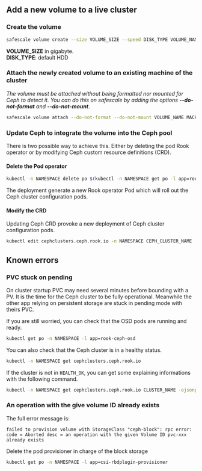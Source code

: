 ## Add a new volume to a live cluster

### Create the volume

```Bash
safescale volume create --size VOLUME_SIZE --speed DISK_TYPE VOLUME_NAME
```
**VOLUME_SIZE** in gigabyte.  
**DISK_TYPE**: default HDD

### Attach the newly created volume to an existing machine of the cluster

*The volume must be attached without being formatted nor mounted for Ceph to detect it. You can do this on safescale by adding the options **--do-not-format** and **--do-not-mount***. 

```Bash
safescale volume attach --do-not-format --do-not-mount VOLUME_NAME MACHINE_NAME
```

### Update Ceph to integrate the volume into the Ceph pool

There is two possible way to achieve this. Either by deleting the pod Rook operator or by modifying Ceph custom resource definitions (CRD).

#### Delete the Pod operator

```Bash
kubectl -n NAMESPACE delete po $(kubectl -n NAMESPACE get po -l app=rook-ceph-operator -o jsonpath='{.items[0].metadata.name}')
```
The deployment generate a new Rook operator Pod which will roll out the Ceph cluster configuration pods.

#### Modify the CRD

Updating Ceph CRD provoke a new deployment of Ceph cluster configuration pods.

```Bash
kubectl edit cephclusters.ceph.rook.io -n NAMESPACE CEPH_CLUSTER_NAME
```

## Known errors

### PVC stuck on pending

On cluster startup PVC may need several minutes before bounding with a PV. It is the time for the Ceph cluster to be fully operational. Meanwhile the other app relying on persistent storage are stuck in pending mode with theirs PVC.

If you are still worried, you can check that the OSD pods are running and ready.

```Bash
kubectl get po -n NAMESPACE -l app=rook-ceph-osd
```

You can also check that the Ceph cluster is in a healthy status.

```Bash
kubectl -n NAMESPACE get cephclusters.ceph.rook.io
```

If the cluster is not in ```HEALTH_OK```, you can get some explaining informations with the following command.

```Bash
kubectl -n NAMESPACE get cephclusters.ceph.rook.io CLUSTER_NAME -ojsonpath='{.status.ceph.details}' | jq
```

### An operation with the give volume ID already exists

The full error message is:  

```failed to provision volume with StorageClass "ceph-block": rpc error: code = Aborted desc = an operation with the given Volume ID pvc-xxx already exists```

Delete the pod provisioner in charge of the block storage

```Bash
kubectl get po -n NAMESPACE -l app=csi-rbdplugin-provisioner
```
